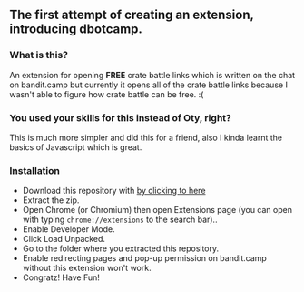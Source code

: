 ## The first attempt of creating an extension, introducing dbotcamp.

### What is this?
An extension for opening **FREE** crate battle links which is written on the chat on bandit.camp but currently it opens all of the crate battle links because I wasn't able to figure how crate battle can be free. :(

### You used your skills for this instead of Oty, right?
This is much more simpler and did this for a friend, also I kinda learnt the basics of Javascript which is great.

### Installation
- Download this repository with [by clicking to here](https://github.com/furkrn/dbotcamp/archive/refs/heads/master.zip)
- Extract the zip.
- Open Chrome (or Chromium) then open Extensions page (you can open with typing `chrome://extensions` to the search bar)..
- Enable Developer Mode.
- Click Load Unpacked.
- Go to the folder where you extracted this repository.
- Enable redirecting pages and pop-up permission on bandit.camp without this extension won't work.
- Congratz! Have Fun!
